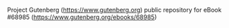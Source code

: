 Project Gutenberg (https://www.gutenberg.org) public repository for eBook #68985 (https://www.gutenberg.org/ebooks/68985)
